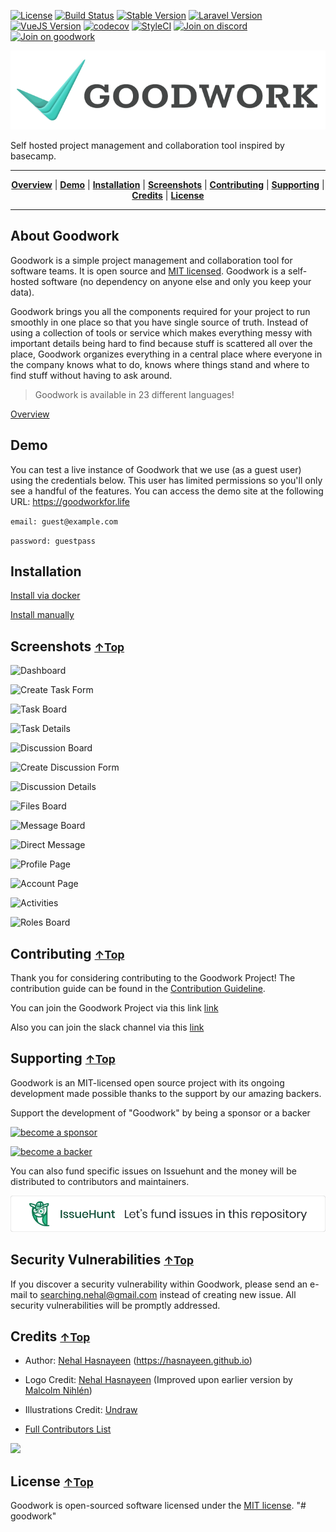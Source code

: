 [![License](http://img.shields.io/badge/license-MIT-brightgreen.svg)](https://github.com/iluminar/goodwork/blob/dev/LICENSE)
[![Build Status](https://travis-ci.org/iluminar/goodwork.svg?branch=dev)](https://travis-ci.org/iluminar/goodwork)
[![Stable Version](https://poser.pugx.org/iluminar/goodwork/v/stable)](https://github.com/iluminar/goodwork)
[![Laravel Version](https://img.shields.io/badge/Laravel-6.0-brightgreen.svg?style=flat)](https://github.com/laravel/laravel)
[![VueJS Version](https://img.shields.io/badge/vue-2.5.13-brightgreen.svg?style=flat)](https://github.com/vuejs/vue)
[![codecov](https://codecov.io/gh/iluminar/goodwork/branch/master/graph/badge.svg)](https://codecov.io/gh/iluminar/goodwork)
[![StyleCI](https://styleci.io/repos/81873619/shield?branch=dev&style=flat)](https://styleci.io/repos/81873619)
[![Join on discord](https://img.shields.io/badge/join%20on-discord-orange)](https://discord.gg/4DvTQsc)
[![Join on goodwork](https://img.shields.io/badge/join%20on-goodwork-orange.svg)](https://goodworkfor.life/register/invite-link/ovCPAFpnwIhrvqUrlvynarP9HVRBC5mH)

<img src="public/logos/logo.png" alt="Goodwork" style="max-width:100%;">

Self hosted project management and collaboration tool inspired by basecamp.

<hr>
<p align="center">
<b><a href="#about-goodwork">Overview</a></b>
|
<b><a href="#demo">Demo</a></b>
|
<b><a href="#installation">Installation</a></b>
|
<b><a href="#screenshots-top">Screenshots</a></b>
|
<b><a href="#contributing-top">Contributing</a></b>
|
<b><a href="#supporting-top">Supporting</a></b>
|
<b><a href="#credits-top">Credits</a></b>
|
<b><a href="#license-top">License</a></b>
</p>

<hr>

## About Goodwork

Goodwork is a simple project management and collaboration tool for software teams. It is open source and [MIT licensed](https://github.com/iluminar/goodwork/blob/dev/LICENSE). Goodwork is a self-hosted software (no dependency on anyone else and only you keep your data).

Goodwork brings you all the components required for your project to run smoothly in one place so that you have single source of truth. Instead of using a collection of tools or service which makes everything messy with important details being hard to find because stuff is scattered all over the place, Goodwork organizes everything in a central place where everyone in the company knows what to do, knows where things stand and where to find stuff without having to ask around.

> Goodwork is available in 23 different languages!

[Overview](https://github.com/iluminar/goodwork/wiki/Overview)

## Demo

You can test a live instance of Goodwork that we use (as a guest user) using the credentials below. This user has limited permissions so you'll only see a handful of the features. You can access the demo site at the following URL: https://goodworkfor.life

`email: guest@example.com`

`password: guestpass`

## Installation

[Install via docker](https://github.com/iluminar/goodwork/wiki/Installation#setup-using-docker)

[Install manually](https://github.com/iluminar/goodwork/wiki/Installation#setup-usual-way-if-youre-not-using-docker)

## Screenshots <small>[↑Top](#about-goodwork)</small>

![Dashboard](https://i.imgur.com/oPlF1bi.png)

![Create Task Form](https://i.imgur.com/QlkS0IJ.png)

![Task Board](https://i.imgur.com/sfl2hLr.png)

![Task Details](https://i.imgur.com/J6wKeNL.png)

![Discussion Board](https://i.imgur.com/DgsIScx.png)

![Create Discussion Form](https://i.imgur.com/gHKGAjc.png)

![Discussion Details](https://i.imgur.com/NchQpJE.png)

![Files Board](https://i.imgur.com/iaQDmQR.png)

![Message Board](https://i.imgur.com/neakUm5.png)

![Direct Message](https://i.imgur.com/C3kbApV.png)

![Profile Page](https://i.imgur.com/MOS2k8l.png)

![Account Page](https://i.imgur.com/TelYaCs.png)

![Activities](https://i.imgur.com/FfYSOq1.png)

![Roles Board](https://i.imgur.com/TfRMzuf.png)

## Contributing <small>[↑Top](#about-goodwork)</small>

Thank you for considering contributing to the Goodwork Project! The contribution guide can be found in the [Contribution Guideline](https://github.com/iluminar/goodwork/wiki/Contribution-Guideline).

You can join the Goodwork Project via this link [link](https://goodworkfor.life/register/invite-link/ovCPAFpnwIhrvqUrlvynarP9HVRBC5mH)

Also you can join the slack channel via this [link](https://discord.gg/4DvTQsc)

## Supporting <small>[↑Top](#about-goodwork)</small>

Goodwork is an MIT-licensed open source project with its ongoing development made possible thanks to the support by our amazing backers.

Support the development of "Goodwork" by being a sponsor or a backer

<a href="https://opencollective.com/goodwork#sponsor"><img alt="become a sponsor" src="https://opencollective.com/goodwork/sponsors.svg" height="35px"></a>

<a href="https://opencollective.com/goodwork#sponsor"><img alt="become a backer" src="https://opencollective.com/goodwork/backers.svg" height="35px"></a>

You can also fund specific issues on Issuehunt and the money will be distributed to contributors and maintainers.

[![issuehunt-to-marktext](https://github.com/BoostIO/issuehunt-materials/raw/master/v1/issuehunt-button-v1.svg?sanitize=true)](https://issuehunt.io/repos/81873619)

## Security Vulnerabilities <small>[↑Top](#about-goodwork)</small>

If you discover a security vulnerability within Goodwork, please send an e-mail to searching.nehal@gmail.com instead of creating new issue. All security vulnerabilities will be promptly addressed.

## Credits <small>[↑Top](#about-goodwork)</small>

- Author: [Nehal Hasnayeen](https://github.com/Hasnayeen) (https://hasnayeen.github.io)

- Logo Credit: [Nehal Hasnayeen](https://github.com/Hasnayeen) (Improved upon earlier version by [Malcolm Nihlén](https://github.com/scriptcoded))

- Illustrations Credit: [Undraw](https://undraw.co/)

- [Full Contributors List](https://github.com/iluminar/goodwork/graphs/contributors)

![](https://opencollective.com/goodwork/contributors.svg?width=890&button=false)

## License <small>[↑Top](#about-goodwork)</small>

Goodwork is open-sourced software licensed under the [MIT license](http://opensource.org/licenses/MIT).
"# goodwork" 
